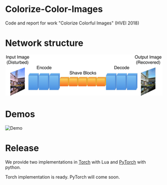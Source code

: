 # Colorize-Color-Images
Code and report for work "Colorize Colorful Images" (HVEI 2018)

# Network structure
![Network Structure](images/structure.png)

# Demos
![Demo](images/demos.png)

# Release
We provide two implementations in [Torch](torch.ch) with Lua and [PyTorch](pytorch.org) with python.

Torch implementation is ready. PyTorch will come soon.
